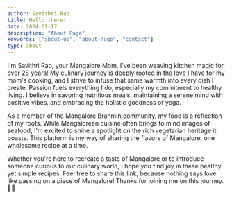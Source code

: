 ```yaml
---
author: Savithri Rao
title: Hello there!
date: 2024-01-17
description: "About Page"
keywords: ["about-us", "about-hugo", "contact"]
type: about
---
```


I'm Savithri Rao, your Mangalore Mom. I've been weaving kitchen magic for over 28 years! My culinary journey is deeply rooted in the love I have for my mom's cooking, and I strive to infuse that same warmth into every dish I create. Passion fuels everything I do, especially my commitment to healthy living. I believe in savoring nutritious meals, maintaining a serene mind with positive vibes, and embracing the holistic goodness of yoga.

As a member of the Mangalore Brahmin community, my food is a reflection of my roots. While Mangalorean cuisine often brings to mind images of seafood, I'm excited to shine a spotlight on the rich vegetarian heritage it boasts. This platform is my way of sharing the flavors of Mangalore, one wholesome recipe at a time.

Whether you're here to recreate a taste of Mangalore or to introduce someone curious to our culinary world, I hope you find joy in these healthy yet simple recipes. Feel free to share this link, because nothing says love like passing on a piece of Mangalore! Thanks for joining me on this journey. 🌼✨ 
